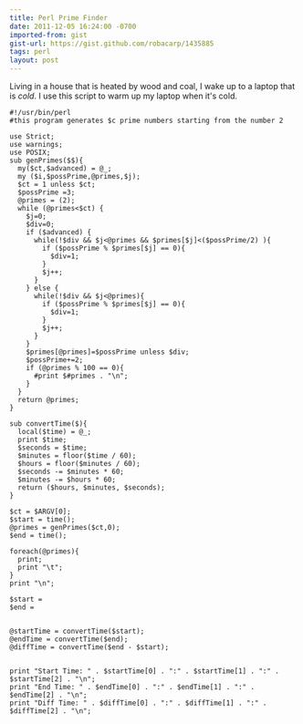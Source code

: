 ```yaml
---
title: Perl Prime Finder
date: 2011-12-05 16:24:00 -0700
imported-from: gist
gist-url: https://gist.github.com/robacarp/1435885
tags: perl
layout: post
---
```


Living in a house that is heated by wood and coal, I wake up to a laptop that is _cold_. I use this script to warm up my laptop when it's cold.

    #!/usr/bin/perl
    #this program generates $c prime numbers starting from the number 2

    use Strict;
    use warnings;
    use POSIX;
    sub genPrimes($$){
      my($ct,$advanced) = @_;
      my ($i,$possPrime,@primes,$j);
      $ct = 1 unless $ct;
      $possPrime =3; 
      @primes = (2);
      while (@primes<$ct) {
        $j=0;
        $div=0;
        if ($advanced) {
          while(!$div && $j<@primes && $primes[$j]<($possPrime/2) ){
            if ($possPrime % $primes[$j] == 0){
              $div=1;
            }
            $j++;
          }
        } else {
          while(!$div && $j<@primes){
            if ($possPrime % $primes[$j] == 0){
              $div=1;
            }
            $j++;
          }
        }
        $primes[@primes]=$possPrime unless $div;
        $possPrime+=2;
        if (@primes % 100 == 0){
          #print $#primes . "\n";
        }
      }
      return @primes;
    }

    sub convertTime($){
      local($time) = @_;
      print $time;
      $seconds = $time;
      $minutes = floor($time / 60);
      $hours = floor($minutes / 60);
      $seconds -= $minutes * 60;
      $minutes -= $hours * 60;
      return ($hours, $minutes, $seconds);
    }

    $ct = $ARGV[0];
    $start = time();
    @primes = genPrimes($ct,0);
    $end = time();

    foreach(@primes){
      print;
      print "\t";
    }
    print "\n";

    $start = 
    $end = 


    @startTime = convertTime($start);
    @endTime = convertTime($end);
    @diffTime = convertTime($end - $start);


    print "Start Time: " . $startTime[0] . ":" . $startTime[1] . ":" . $startTime[2] . "\n";
    print "End Time: " . $endTime[0] . ":" . $endTime[1] . ":" . $endTime[2] . "\n";
    print "Diff Time: " . $diffTime[0] . ":" . $diffTime[1] . ":" . $diffTime[2] . "\n";
